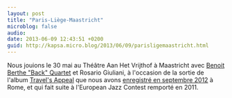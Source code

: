 ```yaml
---
layout: post
title: "Paris-Liège-Maastricht"
microblog: false
audio: 
date: 2013-06-09 12:43:51 +0200
guid: http://kapsa.micro.blog/2013/06/09/parisligemaastricht.html
---
```

Nous jouions le 30 mai au Théâtre Aan Het Vrijthof à Maastricht avec <a title="Benoit Berthe « Back » Quartet" href="http://www.back-quartet.com">Benoit Berthe "Back" Quartet</a> et Rosario Giuliani, à l'occasion de la sortie de l'album <a href="http://kapsa.fr/album/travels-appeal">Travel's Appeal</a> que nous avons <a title="Via Cimarra" href="http://jeankapsa.com/via-cimarra/">enregistré en septembre 2012</a> à Rome, et qui fait suite à l'European Jazz Contest remporté en 2011.
